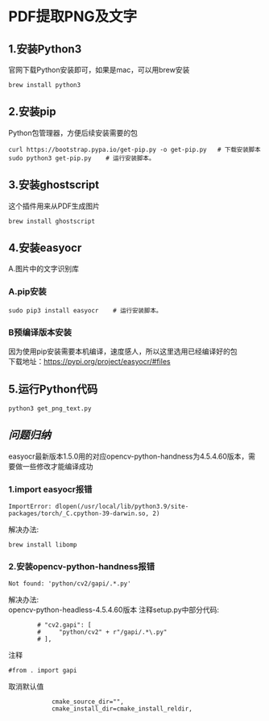# PDF提取PNG及文字
## 1.安装Python3
官网下载Python安装即可，如果是mac，可以用brew安装
```
brew install python3
```
## 2.安装pip
Python包管理器，方便后续安装需要的包
```
curl https://bootstrap.pypa.io/get-pip.py -o get-pip.py   # 下载安装脚本
sudo python3 get-pip.py    # 运行安装脚本。
```
## 3.安装ghostscript
这个插件用来从PDF生成图片
```
brew install ghostscript
```
## 4.安装easyocr
A.图片中的文字识别库  
### A.pip安装
```
sudo pip3 install easyocr    # 运行安装脚本。
```
### B预编译版本安装
因为使用pip安装需要本机编译，速度感人，所以这里选用已经编译好的包  
下载地址：https://pypi.org/project/easyocr/#files  
## 5.运行Python代码
```
python3 get_png_text.py
```
## *问题归纳*
easyocr最新版本1.5.0用的对应opencv-python-handness为4.5.4.60版本，需要做一些修改才能编译成功  
### 1.import easyocr报错
```
ImportError: dlopen(/usr/local/lib/python3.9/site-packages/torch/_C.cpython-39-darwin.so, 2)
```
解决办法:
```
brew install libomp
```
### 2.安装opencv-python-handness报错
```
Not found: 'python/cv2/gapi/.*.py'
```
解决办法:  
opencv-python-headless-4.5.4.60版本 注释setup.py中部分代码:  
```
        # "cv2.gapi": [
        #     "python/cv2" + r"/gapi/.*\.py"
        # ],
```        
注释  
```
#from . import gapi
```
取消默认值  
```
            cmake_source_dir="",
            cmake_install_dir=cmake_install_reldir,
```